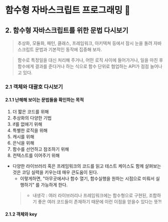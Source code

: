 # 함수형 자바스크립트 프로그래밍 :pencil:

## 2. 함수형 자바스크립트를 위한 문법 다시보기

> 추상화, 모듈화, 패턴, 클래스, 프레임워크, 아키텍쳐 등에서 잠시 눈을 돌려 자바스크립트 문법과 기본적인 동작에 집중해 보자.

> 함수로 특정일을 대신 처리해 주거나, 어떤 로직 사이에 들어가거나, 일을 마친 후 함수에게 결과를 준다거나 하는 식으로 함수 단위로 협업하는 API가 점점 늘어나고 있다.

### 2.1 객체와 대괄호 다시보기

#### 2.1.1 난해해 보이는 문법들을 확인하는 목적

1. 더 짧은 코드를 위해
2. 추상화의 다양한 기법
3. if를 없애기 위해
4. 특별한 로직을 위해
5. 캐시를 위해
6. 은닉을 위해
7. 함수를 선언하고 참조하기 위해
8. 컨텍스트를 이어주기 위해

- 다양한 라이브러리 혹은 프레임워크의 코드를 읽고 테스트 케이스도 함께 살펴보는 것은 코딩 실력을 키우는데 매우 큰도움이 된다.
    - 이렇게하면, "아무곳에서나 함수 열기, 함수실행을 원하는 시점으로 미뤄서 실행하기" 를 가능하게 한다.
    > - 내생각 : 여러 라이브러리나 프레임워크에는 함수형으로 구현된, 조합하기 좋은 여러 코드들이 존재하기 때문에 이런 이점을 얻을수 있다는 뜻?!


#### 2.1.2 객체와 key



